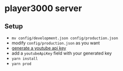 # player3000 server

## Setup

- `mv config/development.json config/production.json`
- modify `config/production.json` as you want
- [generate a youtube api key](https://developers.google.com/youtube/v3/getting-started)
- add a `youtubeApiKey` field with your generated key
- `yarn install`
- `yarn prod`
